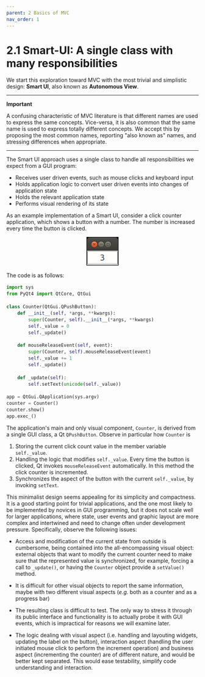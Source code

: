 ```yaml
---
parent: 2 Basics of MVC
nav_order: 1
---
```

# 2.1 Smart-UI: A single class with many responsibilities

We start this exploration toward MVC with the most trivial and simplistic design: **Smart UI**, also known as **Autonomous View**. 

----
**Important**
    
A confusing characteristic of MVC literature is that different names are used to express the same concepts. Vice-versa, it is also common that the same name is used to express totally different concepts. We accept this by proposing the most common names, reporting "also known as" names, and stressing differences when appropriate.

----

The Smart UI approach uses a single class to handle all responsibilities we expect from a GUI program:

   - Receives user driven events, such as mouse clicks and keyboard input
   - Holds application logic to convert user driven events into changes of application state
   - Holds the relevant application state
   - Performs visual rendering of its state

As an example implementation of a Smart UI, consider a click counter application, which shows a button with a number. The number is increased every time the button is clicked. 
  
<p align="center">
  <img src="images/SmartUI.png"/>
</p>  

The code is as follows:

```python
import sys
from PyQt4 import QtCore, QtGui

class Counter(QtGui.QPushButton):
    def __init__(self, *args, **kwargs):
        super(Counter, self).__init__(*args, **kwargs)
        self._value = 0
        self._update()

    def mouseReleaseEvent(self, event):
        super(Counter, self).mouseReleaseEvent(event)
        self._value += 1
        self._update()

    def _update(self):
        self.setText(unicode(self._value))

app = QtGui.QApplication(sys.argv)
counter = Counter()
counter.show()
app.exec_()
```

The application's main and only visual component, ``Counter``, is derived from
a single GUI class, a Qt ``QPushButton``. Observe in particular how ``Counter`` is
    
1. Storing the current click count value in the member variable ``self._value``.
2. Handling the logic that modifies ``self._value``. Every time the button is
   clicked, Qt invokes ``mouseReleaseEvent`` automatically. In this method 
   the click counter is incremented. 
3. Synchronizes the aspect of the button with the current ``self._value``, 
   by invoking ``setText``.

This minimalist design seems appealing for its simplicity and compactness.
It is a good starting point for trivial applications, and the one most likely to
be implemented by novices in GUI programming, but it does not scale well for
larger applications, where state, user events and graphic layout are more
complex and intertwined and need to change often under development pressure. 
Specifically, observe the following issues:

- Access and modification of the current state from outside is cumbersome, being
  contained into the all-encompassing visual object: external objects that want to
  modify the current counter need to make sure that the represented value is
  synchronized, for example, forcing a call to ``_update()``, or having the
  ``Counter`` object provide a ``setValue()`` method.

- It is difficult for other visual objects to report the same information,
  maybe with two different visual aspects (*e.g.* both as a counter and as a
  progress bar)

- The resulting class is difficult to test. The only way to stress it through
  its public interface and functionality is to actually probe it with GUI
  events, which is impractical for reasons we will examine later.

- The logic dealing with visual aspect (i.e. handling and layouting widgets,
  updating the label on the button), interaction aspect (handling the user
  initiated mouse click to perform the increment operation) and business aspect
  (incrementing the counter) are of different nature, and would be better kept
  separated. This would ease testability, simplify code understanding and
  interaction.


